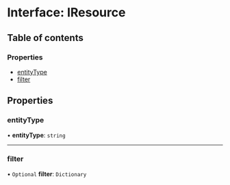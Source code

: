 # Interface: IResource

## Table of contents

### Properties

- [entityType](IResource.md#entitytype)
- [filter](IResource.md#filter)

## Properties

### entityType

• **entityType**: `string`

___

### filter

• `Optional` **filter**: `Dictionary`
